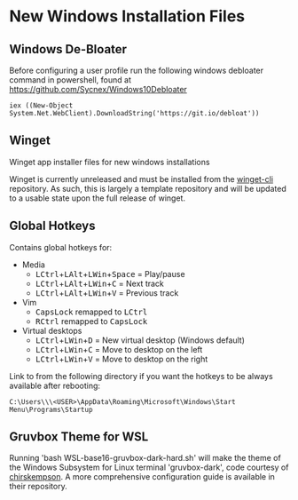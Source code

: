 # New Windows Installation Files
## Windows De-Bloater
Before configuring a user profile run the following windows debloater command in powershell, found at https://github.com/Sycnex/Windows10Debloater

    iex ((New-Object System.Net.WebClient).DownloadString('https://git.io/debloat'))

## Winget
Winget app installer files for new windows installations

Winget is currently unreleased and must be installed from the [winget-cli](https://github.com/microsoft/winget-cli) repository. As such, this is largely a template repository and will be updated to a usable state upon the full release of winget.

## Global Hotkeys
Contains global hotkeys for:
- Media
    - <kbd>LCtrl</kbd>+<kbd>LAlt</kbd>+<kbd>LWin</kbd>+<kbd>Space</kbd> = Play/pause
    - <kbd>LCtrl</kbd>+<kbd>LAlt</kbd>+<kbd>LWin</kbd>+<kbd>C</kbd> = Next track
    - <kbd>LCtrl</kbd>+<kbd>LAlt</kbd>+<kbd>LWin</kbd>+<kbd>V</kbd> = Previous track
- Vim
    - <kbd>CapsLock</kbd> remapped to <kbd>LCtrl</kbd>
    - <kbd>RCtrl</kbd> remapped to <kbd>CapsLock</kbd>
- Virtual desktops
    - <kbd>LCtrl</kbd>+<kbd>LWin</kbd>+<kbd>D</kbd> = New virtual desktop (Windows default)
    - <kbd>LCtrl</kbd>+<kbd>LWin</kbd>+<kbd>C</kbd> = Move to desktop on the left
    - <kbd>LCtrl</kbd>+<kbd>LWin</kbd>+<kbd>V</kbd> = Move to desktop on the right

Link to from the following directory if you want the hotkeys to be always available after rebooting:

    C:\Users\\\<USER>\AppData\Roaming\Microsoft\Windows\Start Menu\Programs\Startup 

## Gruvbox Theme for WSL
Running 'bash WSL-base16-gruvbox-dark-hard.sh' will make the theme of the Windows Subsystem for Linux terminal 'gruvbox-dark', code courtesy of [chirskempson](https://github.com/chriskempson/base16-shell). A more comprehensive configuration guide is available in their repository.
